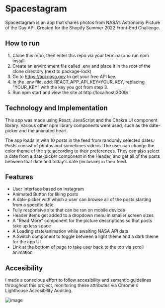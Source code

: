 # Spacestagram

Spacestagram is an app that shares photos from NASA’s Astronomy Picture of the Day API. Created for the Shopify Summer 2022 Front-End Challenge.

## How to run

1. Clone this repo, then enter this repo via your terminal and run npm install
2. Create an environment file called .env and place it in the root of the clone directory (next to package-lock)
3. Go to https://api.nasa.gov to get your free API key.
4. In the .env file, add: REACT_APP_API_KEY=YOUR_KEY, replacing "YOUR_KEY" with the key you got from step 3.
5. Run npm start and view the site at http://localhost:3000/


## Technology and Implementation

This app was made using React, JavaScript and the Chakra UI component library. Various other npm library components were used, such as the date-picker and the animated heart.

The app loads in with 10 posts in the feed from randomly selected dates. Posts consist of photos and sometimes videos. The user can change the color theme of the site according to their preferences. They can also select a date from a date-picker component in the Header, and get all of the posts between that date and today's date (inclusive) in their feed.

## Features

- User Interface based on Instagram
- Animated Button for liking posts
- A date-picker with which a user can browse all of the posts starting from a specific date
- Fully responsive site that can be ran on mobile devices
- Header items get added to a dropdown menu in smaller screen sizes
- A "Read More" component for the picture descriptions so that posts take up less space
- A Loading state/animation while awaiting NASA API data
- A Switch component to toggle between a light theme and a dark theme for the app UI
- Link at the bottom of page to take user back to the top via scroll animation

## Accesibility

I made a conscious effort to follow accesibility and semantic guidelines throughout this project, monitoring these attributes via Chrome's Lighthouse Accesibility Auditing.

![image](https://user-images.githubusercontent.com/36796876/148934047-cddf359e-b38a-4306-bc7c-2f576b20db6b.png)
